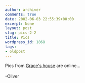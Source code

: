 ```yaml
---
author: archiver
comments: true
date: 2002-06-03 22:55:39+00:00
excerpt: None
layout: post
slug: pics-2-2
title: Pics
wordpress_id: 1868
tags:
- oldpost
---
```


Pics from <a href="http://www.oliverweb.com/pics/college/graces">Grace's house</a> are online...<br /><br />-Oliver